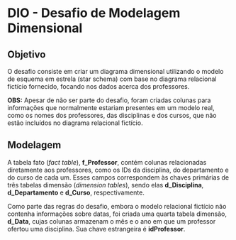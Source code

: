 # DIO - Desafio de Modelagem Dimensional

## Objetivo
O desafio consiste em criar um diagrama dimensional utilizando o modelo de esquema em estrela (star schema) com base no diagrama relacional fictício fornecido, focando nos dados acerca dos professores.

**OBS:** Apesar de não ser parte do desafio, foram criadas colunas para informações que normalmente estariam presentes em um modelo real, como os nomes dos professores, das disciplinas e dos cursos, que não estão incluídos no diagrama relacional fictício.

## Modelagem
A tabela fato (*fact table*), **f_Professor**, contém colunas relacionadas diretamente aos professores, como os IDs da disciplina, do departamento e do curso de cada um. Esses campos correspondem às chaves primárias de três tabelas dimensão (*dimension tables*), sendo elas **d_Disciplina**, **d_Departamento** e **d_Curso**, respectivamente.

Como parte das regras do desafio, embora o modelo relacional fictício não contenha informações sobre datas, foi criada uma quarta tabela dimensão, **d_Data**, cujas colunas armazenam o mês e o ano em que um professor ofertou uma disciplina. Sua chave estrangeira é **idProfessor**.


